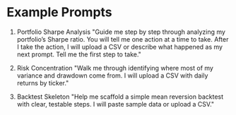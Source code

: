 
# Example Prompts

1) Portfolio Sharpe Analysis
"Guide me step by step through analyzing my portfolio’s Sharpe ratio. You will tell me one action at a time to take. After I take the action, I will upload a CSV or describe what happened as my next prompt. Tell me the first step to take."

2) Risk Concentration
"Walk me through identifying where most of my variance and drawdown come from. I will upload a CSV with daily returns by ticker."

3) Backtest Skeleton
"Help me scaffold a simple mean reversion backtest with clear, testable steps. I will paste sample data or upload a CSV."
